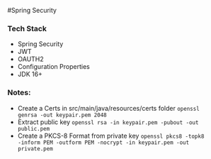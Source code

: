 #Spring Security 
### Tech Stack
* Spring Security
* JWT
* OAUTH2
* Configuration Properties 
* JDK 16+

### Notes:
* Create a Certs in src/main/java/resources/certs folder
<code>openssl genrsa -out keypair.pem 2048</code>
* Extract public key
<code>openssl rsa -in keypair.pem -pubout -out public.pem</code>
* Create a PKCS-8 Format from private key
<code>openssl pkcs8 -topk8 -inform PEM -outform PEM -nocrypt -in keypair.pem -out private.pem</code>